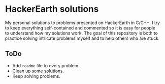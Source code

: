 # HackerEarth solutions

My personal solutions to problems presented on HackerEarth in C/C++.
I try to keep everything self-contained and commented so it is easy for people to understand how my solutions work.
The goal of this repository is both to practice solving intricate problems myself and to help others who are stuck.

## ToDo

+ Add `readme` file to every problem.
+ Clean up some solutions.
+ Keep solving problems.
